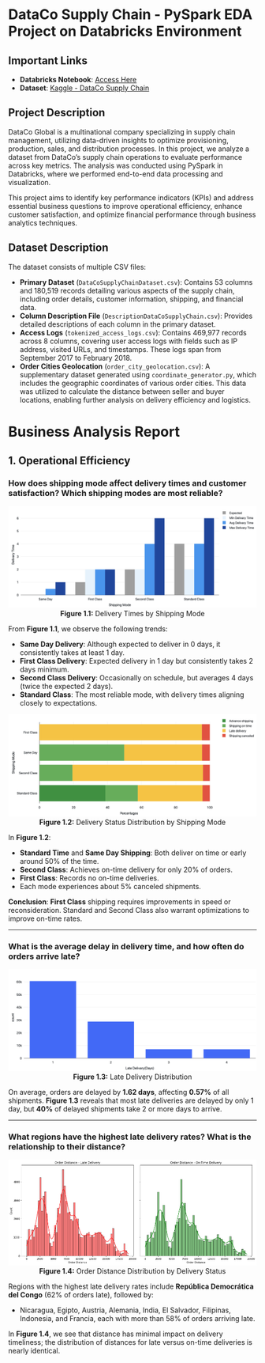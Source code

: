 # DataCo Supply Chain - PySpark EDA Project on Databricks Environment

## Important Links
- **Databricks Notebook**: [Access Here](https://databricks-prod-cloudfront.cloud.databricks.com/public/4027ec902e239c93eaaa8714f173bcfc/649705917837865/179433283878260/8453874180793124/latest.html)
- **Dataset**: [Kaggle - DataCo Supply Chain](https://www.kaggle.com/datasets/shashwatwork/dataco-smart-supply-chain-for-big-data-analysis)

## Project Description
DataCo Global is a multinational company specializing in supply chain management, utilizing data-driven insights to optimize provisioning, production, sales, and distribution processes. In this project, we analyze a dataset from DataCo’s supply chain operations to evaluate performance across key metrics. The analysis was conducted using PySpark in Databricks, where we performed end-to-end data processing and visualization.

This project aims to identify key performance indicators (KPIs) and address essential business questions to improve operational efficiency, enhance customer satisfaction, and optimize financial performance through business analytics techniques.

## Dataset Description
The dataset consists of multiple CSV files:
- **Primary Dataset** (`DataCoSupplyChainDataset.csv`): Contains 53 columns and 180,519 records detailing various aspects of the supply chain, including order details, customer information, shipping, and financial data.
- **Column Description File** (`DescriptionDataCoSupplyChain.csv`): Provides detailed descriptions of each column in the primary dataset.
- **Access Logs** (`tokenized_access_logs.csv`): Contains 469,977 records across 8 columns, covering user access logs with fields such as IP address, visited URLs, and timestamps. These logs span from September 2017 to February 2018.
- **Order Cities Geolocation** (`order_city_geolocation.csv`): A supplementary dataset generated using `coordinate_generator.py`, which includes the geographic coordinates of various order cities. This data was utilized to calculate the distance between seller and buyer locations, enabling further analysis on delivery efficiency and logistics.


# Business Analysis Report

## 1. Operational Efficiency

### How does shipping mode affect delivery times and customer satisfaction? Which shipping modes are most reliable?

<div align="center">
    <img src="Images/Shipping_Mode_by_Delivary_Time.png" alt="Figure 1.1: Delivery Times by Shipping Mode">
    <br>
    <b>Figure 1.1:</b> Delivery Times by Shipping Mode
    <br>
</div>

From **Figure 1.1**, we observe the following trends:
- **Same Day Delivery**: Although expected to deliver in 0 days, it consistently takes at least 1 day.
- **First Class Delivery**: Expected delivery in 1 day but consistently takes 2 days minimum.
- **Second Class Delivery**: Occasionally on schedule, but averages 4 days (twice the expected 2 days).
- **Standard Class**: The most reliable mode, with delivery times aligning closely to expectations.

<div align="center">
    <img src="Images/Delivery_Status_Distribution_by_Shipping_Mode.png" alt="Figure 1.2: Delivery Status Distribution by Shipping Mode">
    <br>
    <b>Figure 1.2:</b> Delivery Status Distribution by Shipping Mode
    <br>
</div>

In **Figure 1.2**:
- **Standard Time** and **Same Day Shipping**: Both deliver on time or early around 50% of the time.
- **Second Class**: Achieves on-time delivery for only 20% of orders.
- **First Class**: Records no on-time deliveries.
- Each mode experiences about 5% canceled shipments.

**Conclusion**: **First Class** shipping requires improvements in speed or reconsideration. Standard and Second Class also warrant optimizations to improve on-time rates.

---

### What is the average delay in delivery time, and how often do orders arrive late?

<div align="center">
    <img src="Images/Late_Delivery_Distribution.png" alt="Figure 1.3: Late Delivery Distribution">
    <br>
    <b>Figure 1.3:</b> Late Delivery Distribution
    <br>
</div>

On average, orders are delayed by **1.62 days**, affecting **0.57%** of all shipments. **Figure 1.3** reveals that most late deliveries are delayed by only 1 day, but **40%** of delayed shipments take 2 or more days to arrive.

---

### What regions have the highest late delivery rates? What is the relationship to their distance?

<div align="center">
    <img src="Images/Order_Distance_Distribution_by_Delivery.png" alt="Figure 1.4: Order Distance Distribution by Delivery Status">
    <br>
    <b>Figure 1.4:</b> Order Distance Distribution by Delivery Status
    <br>
</div>

Regions with the highest late delivery rates include **República Democrática del Congo** (62% of orders late), followed by:
- Nicaragua, Egipto, Austria, Alemania, India, El Salvador, Filipinas, Indonesia, and Francia, each with more than 58% of orders arriving late.

In **Figure 1.4**, we see that distance has minimal impact on delivery timeliness; the distribution of distances for late versus on-time deliveries is nearly identical.
